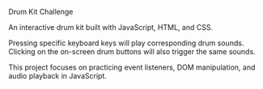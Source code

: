 Drum Kit Challenge

An interactive drum kit built with JavaScript, HTML, and CSS.  

Pressing specific keyboard keys will play corresponding drum sounds.  
Clicking on the on-screen drum buttons will also trigger the same sounds.  

This project focuses on practicing event listeners, DOM manipulation, and audio playback in JavaScript.
